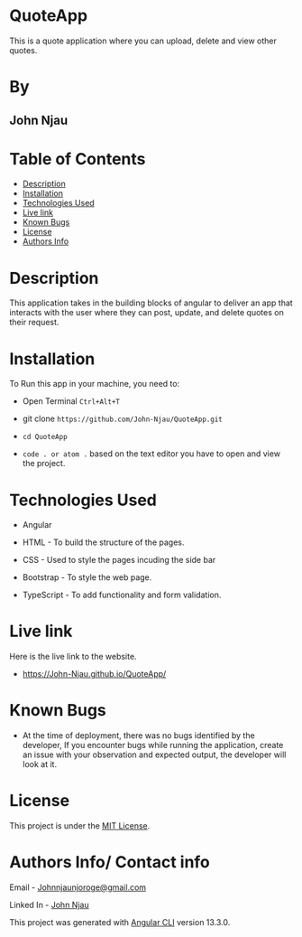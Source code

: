 # QuoteApp

This is a quote application where you can upload, delete and view other quotes.

# By

## John Njau

# Table of Contents

- [Description](#description)
- [Installation](#installation)
- [Technologies Used](#technologies-used)
- [Live link](#live-link)
- [Known Bugs](#known-bugs)
- [License](#license)
- [Authors Info](#author-Info)

# Description

 <p>This application takes in the building blocks of angular to deliver an app that interacts with the user where they can post, update, and delete quotes on their request.
 </p>




# Installation

To Run this app in your machine, you need to:

- Open Terminal `Ctrl+Alt+T`

- git clone `https://github.com/John-Njau/QuoteApp.git`

- `cd QuoteApp`

- `code . or atom .` based on the text editor you have to open and view the project.

# Technologies Used

- Angular

- HTML - To build the structure of the pages.

- CSS - Used to style the pages incuding the side bar

- Bootstrap - To style the web page.

- TypeScript - To add functionality and form validation.



# Live link

Here is the live link to the website.

- https://John-Njau.github.io/QuoteApp/


# Known Bugs

- At the time of deployment, there was no bugs identified by the developer,
  If you encounter bugs while running the application, create an issue with your observation and expected output, the developer will look at it.

# License

This project is under the [MIT License](https://github.com/John-Njau/My-Portfolio/blob/main/LICENSE).

# Authors Info/ Contact info

Email - [Johnnjaunjoroge@gmail.com](johnnjaunjoroge@gmail.com)

Linked In - [John Njau](https://www.linkedin.com/mwlite/in/john-njau-868b37213)


This project was generated with [Angular CLI](https://github.com/angular/angular-cli) version 13.3.0.




